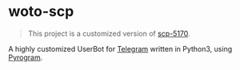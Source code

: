 # woto-scp

> This project is a customized version of [scp-5170](https://github.com/pokurt/SCP-5170).

A highly customized UserBot for [Telegram](https://telegram.org) written in Python3, using [Pyrogram](https://pyrogram/pyrogram).


